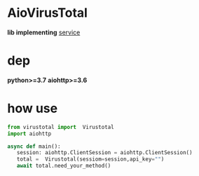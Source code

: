 # AioVirusTotal
__lib implementing__ [service](https://virustotal.com/)

# dep
**python>=3.7**
**aiohttp>=3.6**

# how use
```python
from virustotal import  Virustotal
import aiohttp

async def main():
   session: aiohttp.ClientSession = aiohttp.ClientSession()
   total =  Virustotal(sessiom=session,api_key="")
   await total.need_your_method()
```

